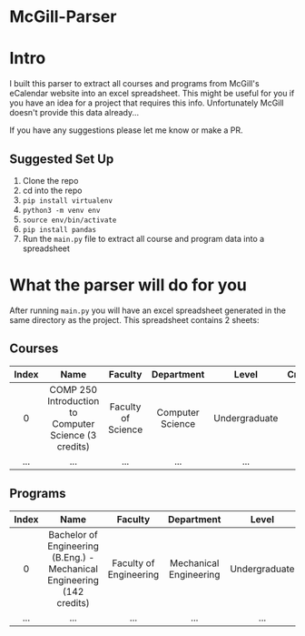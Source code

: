 # McGill-Parser

# Intro

I built this parser to extract all courses and programs from McGill's eCalendar website into an excel spreadsheet. This might be useful for you if you have an idea for a project that requires this info. Unfortunately McGill doesn't provide this data already...

If you have any suggestions please let me know or make a PR.

## Suggested Set Up

1. Clone the repo
2. cd into the repo
3. `pip install virtualenv`
4. `python3 -m venv env`
5. `source env/bin/activate`
6. `pip install pandas`
7. Run the `main.py` file to extract all course and program data into a spreadsheet

# What the parser will do for you

After running `main.py` you will have an excel spreadsheet generated in the same directory as the project. This spreadsheet contains 2 sheets:

## Courses

| Index |                         Name                          |      Faculty       |    Department    |     Level     | Credits |
| :---: | :---------------------------------------------------: | :----------------: | :--------------: | :-----------: | :-----: |
|   0   | COMP 250 Introduction to Computer Science (3 credits) | Faculty of Science | Computer Science | Undergraduate |    3    |
|  ...  |                          ...                          |        ...         |       ...        |      ...      |   ...   |

## Programs

| Index |                                  Name                                   |        Faculty         |       Department       |     Level     | Credits |
| :---: | :---------------------------------------------------------------------: | :--------------------: | :--------------------: | :-----------: | :-----: |
|   0   | Bachelor of Engineering (B.Eng.) - Mechanical Engineering (142 credits) | Faculty of Engineering | Mechanical Engineering | Undergraduate |   142   |
|  ...  |                                   ...                                   |          ...           |          ...           |      ...      |   ...   |

